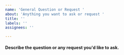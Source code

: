 ```yaml
---
name: 'General Question or Request '
about: 'Anything you want to ask or request '
title: ''
labels: ''
assignees: ''

---
```


#### Describe the question or any request you'd like to ask.
